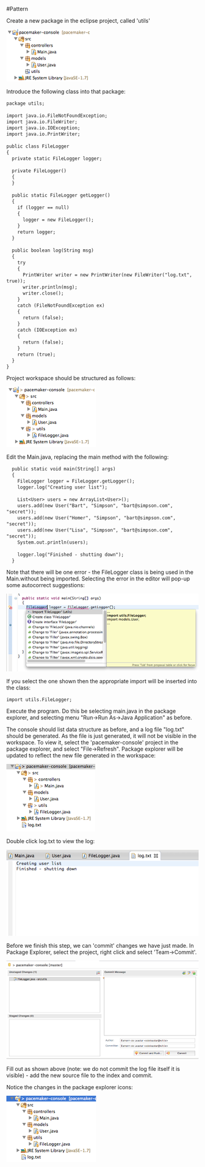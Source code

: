 #Pattern

Create a new package in the eclipse project, called 'utils'

![](img/x10.png)

Introduce the following class into that package:

~~~
package utils;

import java.io.FileNotFoundException;
import java.io.FileWriter;
import java.io.IOException;
import java.io.PrintWriter;

public class FileLogger
{
  private static FileLogger logger;

  private FileLogger()
  {
  }

  public static FileLogger getLogger()
  {
    if (logger == null)
    {
      logger = new FileLogger();
    }
    return logger;
  }

  public boolean log(String msg)
  {
    try
    {
      PrintWriter writer = new PrintWriter(new FileWriter("log.txt", true));
      writer.println(msg);
      writer.close();
    }
    catch (FileNotFoundException ex)
    {
      return (false);
    }
    catch (IOException ex)
    {
      return (false);
    }
    return (true);
  }
}
~~~

Project workspace should be structured as follows:

![](img/x11.png)

Edit the Main.java, replacing the main method with the following:

~~~
  public static void main(String[] args)
  {
    FileLogger logger = FileLogger.getLogger();
    logger.log("Creating user list");
    
    List<User> users = new ArrayList<User>();
    users.add(new User("Bart", "Simpson", "bart@simpson.com", "secret"));
    users.add(new User("Homer", "Simpson", "bart@simpson.com", "secret"));
    users.add(new User("Lisa", "Simpson", "bart@simpson.com", "secret"));
    System.out.println(users);
    
    logger.log("Finished - shutting down");
  }
~~~

Note that there will be one error - the FileLogger class is being used in the Main.without being imported. Selecting the error in the editor will pop-up some autocorrect suggestions:

![](img/x12.png)

If you select the one shown then the appropriate import will be inserted into the class:

~~~
import utils.FileLogger;
~~~

Execute the program. Do this be selecting main.java in the package explorer, and selecting menu "Run->Run As->Java Application" as before.

The console should list data structure as before, and a log file "log.txt" should be generated. As the file is just generated, it will not be visible in the workspace. To view it, select the 'pacemaker-console' project in the package explorer, and select "File->Refresh". Package explorer will be updated to reflect the new file generated in the workspace:

![](img/x13.png)

Double click log.txt to view the log:

![](img/x14.png)

Before we finish this step, we can 'commit' changes we have just made. In Package Explorer, select the project, right click and select 'Team->Commit'.

![](img/x15.png)

Fill out as shown above (note: we do not commit the log file itself it is visible) - add the new source file to the index and commit.

Notice the changes in the package explorer icons:

![](img/x16.png)
